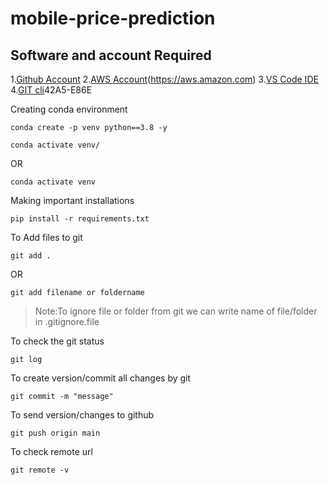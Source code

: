 # mobile-price-prediction

## Software and account Required

1.[Github Account](https://github.com)
2.[AWS Account]()(https://aws.amazon.com)
3.[VS Code IDE](https://code.visualstudio.com/download)
4.[GIT cli](https://git-scm.com/downloads)42A5-E86E

Creating conda environment
```
conda create -p venv python==3.8 -y
```

```
conda activate venv/
```
OR
```
conda activate venv
```

Making important installations
```
pip install -r requirements.txt
```

To Add files to git
```
git add .
```

OR
```
git add filename or foldername
```

>Note:To ignore file or folder from git we can write name of file/folder in .gitignore.file

To check the git status
```
git log
```

To create version/commit all changes by git
```
git commit -m "message" 
```

To send version/changes to github
```
git push origin main
```

To check remote url
```
git remote -v
```

